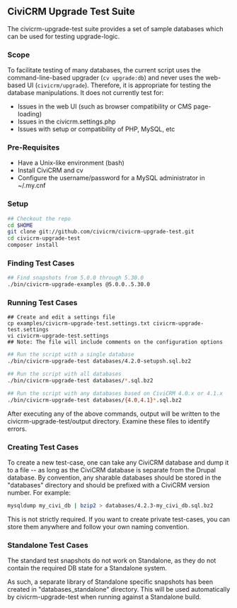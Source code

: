 ## CiviCRM Upgrade Test Suite

The civicrm-upgrade-test suite provides a set of sample databases which can
be used for testing upgrade-logic.

### Scope

To facilitate testing of many databases, the current script uses the
command-line-based upgrader (`cv upgrade:db`) and never uses the web-based UI
(`civicrm/upgrade`).  Therefore, it is appropriate for testing the database
manipulations. It does not currently test for:

 * Issues in the web UI (such as browser compatibility or CMS page-loading)
 * Issues in the civicrm.settings.php
 * Issues with setup or compatibility of PHP, MySQL, etc

### Pre-Requisites

 * Have a Unix-like environment (bash)
 * Install CiviCRM and cv
 * Configure the username/password for a MySQL administrator in  ~/.my.cnf 

### Setup

```bash
## Checkout the repo
cd $HOME
git clone git://github.com/civicrm/civicrm-upgrade-test.git
cd civicrm-upgrade-test
composer install
```

### Finding Test Cases

```bash
## Find snapshots from 5.0.0 through 5.30.0
./bin/civicrm-upgrade-examples @5.0.0..5.30.0
```

### Running Test Cases

```
## Create and edit a settings file
cp examples/civicrm-upgrade-test.settings.txt civicrm-upgrade-test.settings
vi civicrm-upgrade-test.settings
## Note: The file will include comments on the configuration options
```

```bash
## Run the script with a single database
./bin/civicrm-upgrade-test databases/4.2.0-setupsh.sql.bz2

## Run the script with all databases
./bin/civicrm-upgrade-test databases/*.sql.bz2

## Run the script with any databases based on CiviCRM 4.0.x or 4.1.x
./bin/civicrm-upgrade-test databases/{4.0,4.1}*.sql.bz2
```

After executing any of the above commands, output will be written to the
civicrm-upgrade-test/output directory. Examine these files to identify errors.

### Creating Test Cases

To create a new test-case, one can take any CiviCRM database and dump it
to a file -- as long as the CiviCRM database is separate from the Drupal
database. By convention, any sharable databases should be stored in the
"databases" directory and should be prefixed with a CiviCRM version
number. For example:

```bash
mysqldump my_civi_db | bzip2 > databases/4.2.3-my_civi_db.sql.bz2
```

This is not strictly required. If you want to create private test-cases,
you can store them anywhere and follow your own naming convention.

### Standalone Test Cases

The standard test snapshots do not work on Standalone, as they do not
contain the required DB state for a Standalone system.

As such, a separate library of Standalone specific snapshots has been
created in "databases_standalone" directory. This will be used automatically
by civicrm-upgrade-test when running against a Standalone build.
